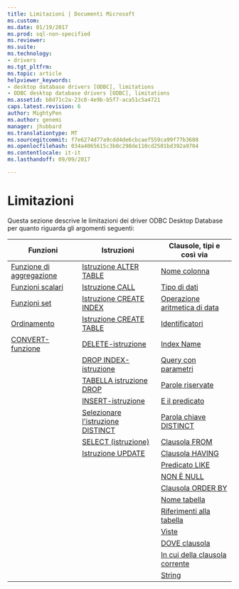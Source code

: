 ```yaml
---
title: Limitazioni | Documenti Microsoft
ms.custom: 
ms.date: 01/19/2017
ms.prod: sql-non-specified
ms.reviewer: 
ms.suite: 
ms.technology:
- drivers
ms.tgt_pltfrm: 
ms.topic: article
helpviewer_keywords:
- desktop database drivers [ODBC], limitations
- ODBC desktop database drivers [ODBC], limitations
ms.assetid: b8d71c2a-23c8-4e9b-b5f7-aca51c5a4721
caps.latest.revision: 6
author: MightyPen
ms.author: genemi
manager: jhubbard
ms.translationtype: MT
ms.sourcegitcommit: f7e6274d77a9cdd4de6cbcaef559ca99f77b3608
ms.openlocfilehash: 034a4065615c3b0c298de110cd2501bd392a9704
ms.contentlocale: it-it
ms.lasthandoff: 09/09/2017

---
```

# <a name="limitations"></a>Limitazioni
Questa sezione descrive le limitazioni dei driver ODBC Desktop Database per quanto riguarda gli argomenti seguenti:  
  
|Funzioni|Istruzioni|Clausole, tipi e così via|  
|---------------|----------------|-------------------------------|  
|[Funzione di aggregazione](../../odbc/microsoft/aggregate-function-limitations.md)|[Istruzione ALTER TABLE](../../odbc/microsoft/alter-table-statement-limitations.md)|[Nome colonna](../../odbc/microsoft/column-name-limitations.md)|  
|[Funzioni scalari](../../odbc/microsoft/scalar-function-limitations.md)|[Istruzione CALL](../../odbc/microsoft/call-statement-limitations.md)|[Tipo di dati](../../odbc/microsoft/data-type-limitations.md)|  
|[Funzioni set](../../odbc/microsoft/set-functions-limitations.md)|[Istruzione CREATE INDEX](../../odbc/microsoft/create-index-statement-limitations.md)|[Operazione aritmetica di data](../../odbc/microsoft/date-arithmetic-limitations.md)|  
|[Ordinamento](../../odbc/microsoft/sorting-limitations.md)|[Istruzione CREATE TABLE](../../odbc/microsoft/create-table-statement-limitations.md)|[Identificatori](../../odbc/microsoft/identifiers-limitations.md)|  
|[CONVERT-funzione](../../odbc/microsoft/convert-function-limitations.md)|[DELETE-istruzione](../../odbc/microsoft/delete-statement-limitations.md)|[Index Name](../../odbc/microsoft/index-name-limitations.md)|  
||[DROP INDEX-istruzione](../../odbc/microsoft/drop-index-statement-limitations.md)|[Query con parametri](../../odbc/microsoft/parameterized-query-limitations.md)|  
||[TABELLA istruzione DROP](../../odbc/microsoft/drop-table-statement-limitations.md)|[Parole riservate](../../odbc/microsoft/reserved-word-limitations.md)|  
||[INSERT-istruzione](../../odbc/microsoft/insert-statement-limitations.md)|[E il predicato](../../odbc/microsoft/and-predicate-limitations.md)|  
||[Selezionare l'istruzione DISTINCT](../../odbc/microsoft/select-distinct-limitations.md)|[Parola chiave DISTINCT](../../odbc/microsoft/distinct-keyword-limitations.md)|  
||[SELECT (istruzione)](../../odbc/microsoft/select-statement-limitations.md)|[Clausola FROM](../../odbc/microsoft/from-clause-limitations.md)|  
||[Istruzione UPDATE](../../odbc/microsoft/update-statement-limitations.md)|[Clausola HAVING](../../odbc/microsoft/having-clause-limitations.md)|  
|||[Predicato LIKE](../../odbc/microsoft/like-predicate-limitations.md)|  
|||[NON È NULL](../../odbc/microsoft/not-null-limitations.md)|  
|||[Clausola ORDER BY](../../odbc/microsoft/order-by-clause-limitations.md)|  
|||[Nome tabella](../../odbc/microsoft/table-name-limitations.md)|  
|||[Riferimenti alla tabella](../../odbc/microsoft/table-references-limitations.md)|  
|||[Viste](../../odbc/microsoft/views-limitations.md)|  
|||[DOVE clausola](../../odbc/microsoft/where-clause-limitations.md)|  
|||[In cui della clausola corrente](../../odbc/microsoft/where-current-of-clause-limitations.md)|  
|||[String](../../odbc/microsoft/string-limitations.md)|
